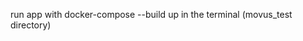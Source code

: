 <!-- First Commit -->

run app with docker-compose --build up in the terminal (movus_test directory)